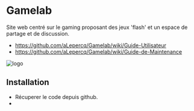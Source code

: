 # Gamelab
Site web centré sur le gaming proposant des jeux 'flash' et un espace de partage et de discussion.

* https://github.com/aLepercq/Gamelab/wiki/Guide-Utilisateur
* https://github.com/aLepercq/Gamelab/wiki/Guide-de-Maintenance

![logo](https://giphy.com/embed/nCpFrzZpV43VFh5N1/giphy.gif)

## Installation
* Récuperer le code depuis github.
*  
